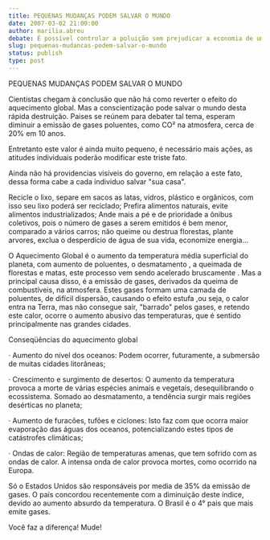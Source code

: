 ```yaml
---
title: PEQUENAS MUDANÇAS PODEM SALVAR O MUNDO
date: 2007-03-02 21:00:00
author: marilia.abreu
debate: É possível controlar a poluição sem prejudicar a economia de um país?
slug: pequenas-mudancas-podem-salvar-o-mundo
status: publish 
type: post
---
```


PEQUENAS MUDANÇAS PODEM SALVAR O MUNDO  

  

Cientistas chegam à conclusão que não há como reverter o efeito do aquecimento global. Mas a conscientização pode salvar o mundo desta rápida destruição. Paises se reúnem para debater tal tema, esperam diminuir a emissão de gases poluentes, como CO² na atmosfera, cerca de 20% em 10 anos.  

  

Entretanto este valor é ainda muito pequeno, é necessário mais ações, as atitudes individuais poderão modificar este triste fato.  

  

Ainda não há providencias visíveis do governo, em relação a este fato, dessa forma cabe a cada individuo salvar "sua casa".  

  

Recicle o lixo, separe em sacos as latas, vidros, plástico e orgânicos, com isso seu lixo poderá ser reciclado; Prefira alimentos naturais, evite alimentos industrializados; Ande mais a pé e de prioridade a ônibus coletivos, pois o número de gases a serem emitidos é bem menor, comparado a vários carros; não queime ou destrua florestas, plante arvores, exclua o desperdício de água de sua vida, economize energia...  

  

O Aquecimento Global é o aumento da temperatura média superficial do planeta, com aumento de poluentes, o desmatamento , a queimada de florestas e matas, este processo vem sendo acelerado bruscamente . Mas a principal causa disso, é a emissão de gases, derivados da queima de combustíveis, na atmosfera. Estes gases formam uma camada de poluentes, de difícil dispersão, causando o efeito estufa ,ou seja, o calor entra na Terra, mas não consegue sair, "barrado" pelos gases, e retendo este calor, ocorre o aumento abusivo das temperaturas, que é sentido principalmente nas grandes cidades.  

  

Conseqüências do aquecimento global   

· Aumento do nível dos oceanos: Podem ocorrer, futuramente, a submersão de muitas cidades litorâneas;  

  

· Crescimento e surgimento de desertos: O aumento da temperatura provoca a morte de várias espécies animais e vegetais, desequilibrando o ecossistema. Somado ao desmatamento, a tendência surgir mais regiões desérticas no planeta;  

  

  

· Aumento de furacões, tufões e ciclones: Isto faz com que ocorra maior evaporação das águas dos oceanos, potencializando estes tipos de catástrofes climáticas;  

  

· Ondas de calor: Região de temperaturas amenas, que tem sofrido com as ondas de calor. A intensa onda de calor provoca mortes, como ocorrido na Europa.   

  

  

  

  

Só o Estados Unidos são responsáveis por media de 35% da emissão de gases. O país concordou recentemente com a diminuição deste índice, devido ao aumento absurdo da temperatura. O Brasil é o 4° pais que mais emite gases.  

  

Você faz a diferença! Mude!
